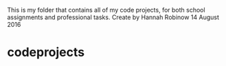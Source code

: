 This is my folder that contains all of my code projects, for both school assignments and professional tasks.
Create by Hannah Robinow
14 August 2016
# codeprojects
